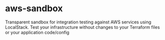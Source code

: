 # aws-sandbox
Transparent sandbox for integration testing against AWS services using LocalStack. Test your infrastructure without changes to your Terraform files or your application code/config
